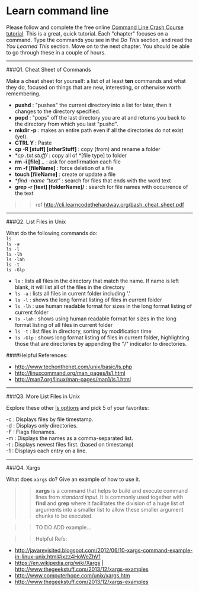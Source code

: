 # Learn command line

Please follow and complete the free online [Command Line Crash Course
tutorial](http://cli.learncodethehardway.org/book/). This is a great,
quick tutorial. Each "chapter" focuses on a command. Type the commands
you see in the _Do This_ section, and read the _You Learned This_
section. Move on to the next chapter. You should be able to go through
these in a couple of hours.

---

###Q1.  Cheat Sheet of Commands  

Make a cheat sheet for yourself: a list of at least **ten** commands and what they do, focused on things that are new, interesting, or otherwise worth remembering.

> >   
- **pushd**     : "pushes" the current directory into a list for later, then it changes to the directory specified.  
- **popd**      : "pops" off the last directory you are at and returns you back to the directory from which you last "pushd".  
- **mkdir -p**  : makes an entire path even if all the directories do not exist (yet).  
- **CTRL Y**    : Paste  
- **cp -R [stuff] [otherStuff]**    : copy (from) and rename a folder  
- **cp *.txt stuff/**   : copy all of *[file type] to folder  
- **rm -i [file] ..**   : ask for confirmation each file  
- **rm -f [fileName]**      : force deletion of a file  
- **touch [fileName]**      : create or update a file  
- **find -name “*text”**    : search for files that ends with the word text  
- **grep -r [text] [folderName]/**    : search for file names with occurrence of the text  
  
> > ref http://cli.learncodethehardway.org/bash_cheat_sheet.pdf

---

###Q2.  List Files in Unix   

What do the following commands do:  
`ls`		
`ls -a`		
`ls -l`		
`ls -lh`	
`ls -lah`  	
`ls -t`  	
`ls -Glp`  	

> > 
- `ls`		: lists all files in the directory that match the name. If name is left blank, it will list all of the files in the directory  
- `ls -a`		: lists all files in current folder including '.'  
- `ls -l`		: shows the long format listing of files in current folder  
- `ls -lh`	: use human readable format for sizes in the long format listing of current folder  
- `ls -lah`  	: shows using human readable format for sizes in the long format listing of all files in current folder  
- `ls -t`  	: list files in directory, sorting by modification time  
- `ls -Glp`  	: shows long format listing of files in current folder, highlighting those that are directories by appending the "/" indicator to directories.  

> > 
####Helpful References: 
- http://www.techonthenet.com/unix/basic/ls.php 
- http://linuxcommand.org/man_pages/ls1.html   
- http://man7.org/linux/man-pages/man1/ls.1.html  


---

###Q3.  More List Files in Unix  

Explore these other [ls options](http://www.techonthenet.com/unix/basic/ls.php) and pick 5 of your favorites:

> >   
-c	 : Displays files by file timestamp.  
-d	 :	Displays only directories.  
-F	 :	Flags filenames.  
-m	 :	Displays the names as a comma-separated list.  
-t	 :	Displays newest files first. (based on timestamp)  
-1	 :	Displays each entry on a line.  

---

###Q4.  Xargs   

What does `xargs` do? Give an example of how to use it.

> > **xargs** is a command that helps to build and execute command lines from *standard input*. It is commonly used together with **find** and **grep** where it facilitates the division of a huge list of arguments into a smaller list to allow these smaller argument chunks to be executed.  


> > TO DO ADD example...

> > Helpful Refs:   
- http://javarevisited.blogspot.com/2012/06/10-xargs-command-example-in-linux-unix.html#ixzz4HoWeZhV1  
- https://en.wikipedia.org/wiki/Xargs | http://www.thegeekstuff.com/2013/12/xargs-examples   
- http://www.computerhope.com/unix/xargs.htm  
- http://www.thegeekstuff.com/2013/12/xargs-examples  

